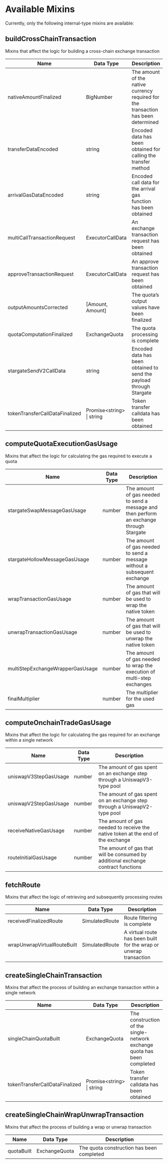 # Available Mixins

Currently, only the following internal-type mixins are available:

## buildCrossChainTransaction
Mixins that affect the logic for building a cross-chain exchange transaction

| Name                           | Data Type                   | Description                                                                        |
|--------------------------------|-----------------------------|------------------------------------------------------------------------------------|
| nativeAmountFinalized          | BigNumber                   | The amount of the native currency required for the transaction has been determined |
| transferDataEncoded            | string                      | Encoded data has been obtained for calling the transfer method                     |
| arrivalGasDataEncoded          | string                      | Encoded call data for the arrival gas function has been obtained                   |
| multiCallTransactionRequest    | ExecutorCallData            | An exchange transaction request has been obtained                                  |
| approveTransactionRequest      | ExecutorCallData            | An approve transaction request has been obtained                                   |
| outputAmountsCorrected         | [Amount, Amount]            | The quota’s output values have been finalized                                      |
| quotaComputationFinalized      | ExchangeQuota               | The quota processing is complete                                                   |
| stargateSendV2CallData         | string                      | Encoded data has been obtained to send the payload through Stargate                |
| tokenTransferCallDataFinalized | Promise\<string\> \| string | Token transfer calldata has been obtained                                          |

## computeQuotaExecutionGasUsage
Mixins that affect the logic for calculating the gas required to execute a quota

| Name                             | Data Type | Description                                                                              |
|----------------------------------|-----------|------------------------------------------------------------------------------------------|
| stargateSwapMessageGasUsage      | number    | The amount of gas needed to send a message and then perform an exchange through Stargate |
| stargateHollowMessageGasUsage    | number    | The amount of gas needed to send a message without a subsequent exchange                 |
| wrapTransactionGasUsage          | number    | The amount of gas that will be used to wrap the native token                             |
| unwrapTransactionGasUsage        | number    | The amount of gas that will be used to unwrap the native token                           |
| multiStepExchangeWrapperGasUsage | number    | The amount of gas needed to wrap the execution of multi-step exchanges                   |
| finalMultiplier                  | number    | The multiplier for the used gas                                                          |

## computeOnchainTradeGasUsage
Mixins that affect the logic for calculating the gas required for an exchange within a single network

| Name                  | Data Type | Description                                                                       |
|-----------------------|-----------|-----------------------------------------------------------------------------------|
| uniswapV3StepGasUsage | number    | The amount of gas spent on an exchange step through a UniswapV3-type pool         |
| uniswapV2StepGasUsage | number    | The amount of gas spent on an exchange step through a UniswapV2-type pool         |
| receiveNativeGasUsage | number    | The amount of gas needed to receive the native token at the end of the exchange   |
| routeInitialGasUsage  | number    | The amount of gas that will be consumed by additional exchange contract functions |

## fetchRoute
Mixins that affect the logic of retrieving and subsequently processing routes

| Name                        | Data Type        | Description                                                       |
|-----------------------------|------------------|-------------------------------------------------------------------|
| receivedFinalizedRoute      | SimulatedRoute   | Route filtering is complete                                       |
| wrapUnwrapVirtualRouteBuilt | SimulatedRoute   | A virtual route has been built for the wrap or unwrap transaction |

## createSingleChainTransaction
Mixins that affect the process of building an exchange transaction within a single network

| Name                           | Data Type                   | Description                                                              |
|--------------------------------|-----------------------------|--------------------------------------------------------------------------|
| singleChainQuotaBuilt          | ExchangeQuota               | The construction of the single-network exchange quota has been completed |
| tokenTransferCallDataFinalized | Promise\<string\> \| string | Token transfer calldata has been obtained                                |


## createSingleChainWrapUnwrapTransaction
Mixins that affect the process of building a wrap or unwrap transaction

| Name       | Data Type     | Description                               |
|------------|---------------|-------------------------------------------|
| quotaBuilt | ExchangeQuota | The quota construction has been completed |